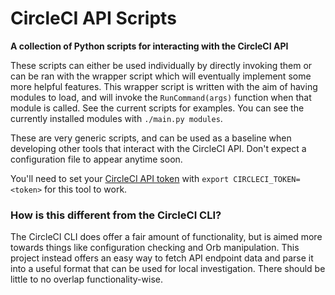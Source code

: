 CircleCI API Scripts
====================

**A collection of Python scripts for interacting with the CircleCI API**

These scripts can either be used individually by directly invoking them or can
be ran with the wrapper script which will eventually implement some more helpful
features. This wrapper script is written with the aim of having modules to load,
and will invoke the `RunCommand(args)` function when that module is called. See
the current scripts for examples. You can see the currently installed modules
with `./main.py modules`.

These are very generic scripts, and can be used as a baseline when developing
other tools that interact with the CircleCI API. Don't expect a configuration
file to appear anytime soon.

You'll need to set your [CircleCI API token](https://circleci.com/account/api)
with `export CIRCLECI_TOKEN=<token>` for this tool to work.

### How is this different from the CircleCI CLI?

The CircleCI CLI does offer a fair amount of functionality, but is aimed more 
towards things like configuration checking and Orb manipulation. This project
instead offers an easy way to fetch API endpoint data and parse it into a useful
format that can be used for local investigation. There should be little to no
overlap functionality-wise.